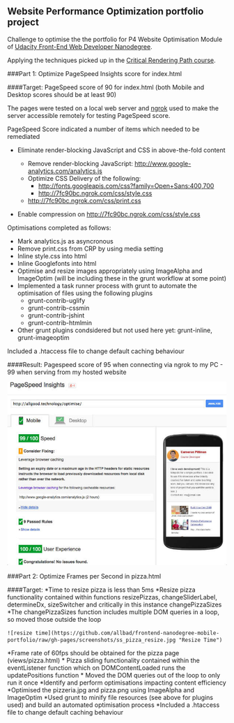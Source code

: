 ## Website Performance Optimization portfolio project

Challenge to optimise the the portfolio for P4 Website Optimisation Module of [Udacity Front-End Web Developer Nanodegree](https://www.udacity.com/course/nd001).

Applying the techniques picked up in the [Critical Rendering Path course](https://www.udacity.com/course/ud884).


###Part 1: Optimize PageSpeed Insights score for index.html

####Target: PageSpeed score of 90 for index.html (both Mobile and Desktop scores should be at least 90)

The pages were tested on a local web server and [ngrok](https://ngrok.com/) used to make the server accessible remotely for testing PageSpeed score.

PageSpeed Score indicated a number of items which needed to be remediated

* Eliminate render-blocking JavaScript and CSS in above-the-fold content
	* Remove render-blocking JavaScript: http://www.google-analytics.com/analytics.js
	* Optimize CSS Delivery of the following:
		* http://fonts.googleapis.com/css?family=Open+Sans:400,700
		* http://7fc90bc.ngrok.com/css/style.css
	* http://7fc90bc.ngrok.com/css/print.css

* Enable compression on http://7fc90bc.ngrok.com/css/style.css

Optimisations completed as follows:

* Mark analytics.js as asyncronous
* Remove print.css from CRP by using media setting
* Inline style.css into html
* Inline Googlefonts into html
* Optimise and resize images appropriately using ImageAlpha and ImageOptim (will be including these in the grunt workflow at some point)
* Implemented a task runner process with grunt to automate the optimisation of files using the following plugins
	* grunt-contrib-uglify
	* grunt-contrib-cssmin
	* grunt-contrib-jshint
	* grunt-contrib-htmlmin
* Other grunt plugins condsidered but not used here yet: grunt-inline, grunt-imageoptim

Included a .htaccess file to change default caching behaviour

####Result: Pagespeed score of 95 when connecting via ngrok to my PC - 99 when serving from my hosted website

![website score](https://github.com/allbad/frontend-nanodegree-mobile-portfolio/raw/gh-pages/screenshots/ss_index_99_at.jpg "Website Score")


###Part 2: Optimize Frames per Second in pizza.html

####Target:
*Time to resize pizza is less than 5ms
	*Resize pizza functionality contained within functions resizePizzas, changeSliderLabel, determineDx, sizeSwitcher and critically in this instance changePizzaSizes
	*The changePizzaSizes function includes multiple DOM queries in a loop, so moved those outside the loop

	![resize time](https://github.com/allbad/frontend-nanodegree-mobile-portfolio/raw/gh-pages/screenshots/ss_pizza_resize.jpg "Resize Time")

*Frame rate of 60fps should be obtained for the pizza page (views/pizza.html)
	* Pizza sliding functionality contained within the eventListener function which on DOMContentLoaded runs the updatePositions function
	* Moved the DOM queries out of the loop to only run it once
*Identify and perform optimisations impacting content efficiency
	*Optimised the pizzeria.jpg and pizza.png using ImageAlpha and ImageOptim
	*Used grunt to minify file resources (see above for plugins used) and build an automated optimisation process
	*Included a .htaccess file to change default caching behaviour



